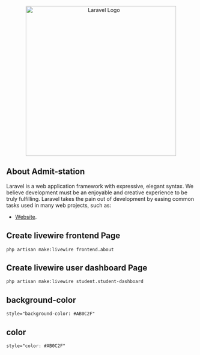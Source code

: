 <p align="center"><a href="https://laravel.com" target="_blank"><img src="https://raw.githubusercontent.com/laravel/art/master/logo-lockup/5%20SVG/2%20CMYK/1%20Full%20Color/laravel-logolockup-cmyk-red.svg" width="400" alt="Laravel Logo"></a></p>



## About Admit-station

Laravel is a web application framework with expressive, elegant syntax. We believe development must be an enjoyable and creative experience to be truly fulfilling. Laravel takes the pain out of development by easing common tasks used in many web projects, such as:

- [Website](https://laravel.com/docs/routing).

## Create livewire frontend Page 

    php artisan make:livewire frontend.about

## Create livewire user dashboard Page

    php artisan make:livewire student.student-dashboard

## background-color
    style="background-color: #AB0C2F"

##  color
    style="color: #AB0C2F"

